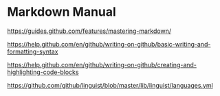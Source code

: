 # Markdown Manual

<https://guides.github.com/features/mastering-markdown/>

<https://help.github.com/en/github/writing-on-github/basic-writing-and-formatting-syntax>

<https://help.github.com/en/github/writing-on-github/creating-and-highlighting-code-blocks>

<https://github.com/github/linguist/blob/master/lib/linguist/languages.yml>
